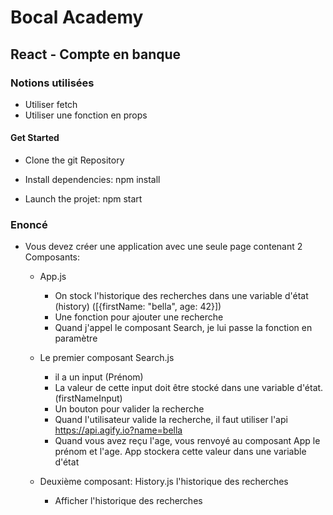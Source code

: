 # Bocal Academy

## React - Compte en banque

### Notions utilisées

- Utiliser fetch
- Utiliser une fonction en props

#### Get Started

- Clone the git Repository

- Install dependencies: npm install

- Launch the projet: npm start

### Enoncé 

- Vous devez créer une application avec une seule page contenant 2 Composants:

    - App.js
        - On stock l'historique des recherches dans une variable d'état (history) ([{firstName: "bella", age: 42}])
        - Une fonction pour ajouter une recherche
        - Quand j'appel le composant Search, je lui passe la fonction en paramètre

    - Le premier composant Search.js
        - il a un input (Prénom)
        - La valeur de cette input doit être stocké dans une variable d'état. (firstNameInput)
        - Un bouton pour valider la recherche
        - Quand l'utilisateur valide la recherche, il faut utiliser l'api https://api.agify.io?name=bella
        - Quand vous avez reçu l'age, vous renvoyé au composant App le prénom et l'age. App stockera cette valeur dans une variable d'état

    - Deuxième composant: History.js l'historique des recherches
        - Afficher l'historique des recherches